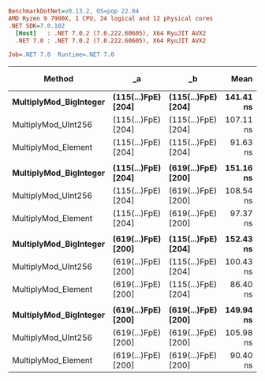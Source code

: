 ``` ini

BenchmarkDotNet=v0.13.2, OS=pop 22.04
AMD Ryzen 9 7900X, 1 CPU, 24 logical and 12 physical cores
.NET SDK=7.0.102
  [Host]   : .NET 7.0.2 (7.0.222.60605), X64 RyuJIT AVX2
  .NET 7.0 : .NET 7.0.2 (7.0.222.60605), X64 RyuJIT AVX2

Job=.NET 7.0  Runtime=.NET 7.0  

```
|                 Method |                  _a |                  _b |      Mean |    Error |   StdDev | Ratio |   Gen0 | Allocated | Alloc Ratio |
|----------------------- |-------------------- |-------------------- |----------:|---------:|---------:|------:|-------:|----------:|------------:|
| **MultiplyMod_BigInteger** | **(115(...)FpE) [204]** | **(115(...)FpE) [204]** | **141.41 ns** | **0.179 ns** | **0.168 ns** |  **1.00** | **0.0017** |     **144 B** |        **1.00** |
|    MultiplyMod_UInt256 | (115(...)FpE) [204] | (115(...)FpE) [204] | 107.11 ns | 0.252 ns | 0.223 ns |  0.76 |      - |         - |        0.00 |
|    MultiplyMod_Element | (115(...)FpE) [204] | (115(...)FpE) [204] |  91.63 ns | 0.198 ns | 0.185 ns |  0.65 | 0.0019 |     160 B |        1.11 |
|                        |                     |                     |           |          |          |       |        |           |             |
| **MultiplyMod_BigInteger** | **(115(...)FpE) [204]** | **(619(...)FpE) [200]** | **151.16 ns** | **0.099 ns** | **0.093 ns** |  **1.00** | **0.0017** |     **144 B** |        **1.00** |
|    MultiplyMod_UInt256 | (115(...)FpE) [204] | (619(...)FpE) [200] | 108.54 ns | 0.163 ns | 0.153 ns |  0.72 |      - |         - |        0.00 |
|    MultiplyMod_Element | (115(...)FpE) [204] | (619(...)FpE) [200] |  97.37 ns | 0.993 ns | 0.929 ns |  0.64 | 0.0019 |     160 B |        1.11 |
|                        |                     |                     |           |          |          |       |        |           |             |
| **MultiplyMod_BigInteger** | **(619(...)FpE) [200]** | **(115(...)FpE) [204]** | **152.43 ns** | **0.108 ns** | **0.101 ns** |  **1.00** | **0.0017** |     **144 B** |        **1.00** |
|    MultiplyMod_UInt256 | (619(...)FpE) [200] | (115(...)FpE) [204] | 100.43 ns | 0.091 ns | 0.076 ns |  0.66 |      - |         - |        0.00 |
|    MultiplyMod_Element | (619(...)FpE) [200] | (115(...)FpE) [204] |  86.40 ns | 0.445 ns | 0.416 ns |  0.57 | 0.0019 |     160 B |        1.11 |
|                        |                     |                     |           |          |          |       |        |           |             |
| **MultiplyMod_BigInteger** | **(619(...)FpE) [200]** | **(619(...)FpE) [200]** | **149.94 ns** | **0.549 ns** | **0.487 ns** |  **1.00** | **0.0017** |     **144 B** |        **1.00** |
|    MultiplyMod_UInt256 | (619(...)FpE) [200] | (619(...)FpE) [200] | 105.98 ns | 0.241 ns | 0.214 ns |  0.71 |      - |         - |        0.00 |
|    MultiplyMod_Element | (619(...)FpE) [200] | (619(...)FpE) [200] |  90.40 ns | 0.162 ns | 0.152 ns |  0.60 | 0.0019 |     160 B |        1.11 |
